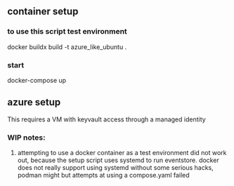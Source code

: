 ## container setup

### to use this script test environment

docker buildx build -t azure_like_ubuntu .

### start
docker-compose up


## azure setup
This requires a VM with keyvault access through a managed identity

### WIP notes:
1. attempting to use a docker container as a test environment did not work out, because the setup script uses systemd to run eventstore.
docker does not really support using systemd without some serious hacks, podman might but attempts at using a compose.yaml failed